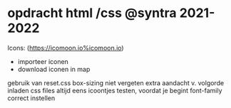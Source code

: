 # opdracht html /css @syntra 2021-2022

Icons: (https://icomoon.io%icomoon.io)

- importeer iconen
- download iconen in map

gebruik van reset.css
box-sizing niet vergeten
extra aandacht v. volgorde inladen css files
altijd eens icoontjes testen, voordat je begint
font-family correct instellen
